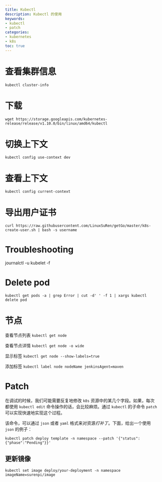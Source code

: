 ```yaml
---
title: Kubectl
description: Kubectl 的使用
keywords:
- kubectl
- patch
categories:
- kubernetes
- k8s
toc: true
---
```


# 查看集群信息

`kubectl cluster-info`

# 下载

`wget https://storage.googleapis.com/kubernetes-release/release/v1.10.0/bin/linux/amd64/kubectl`

# 切换上下文

`kubectl config use-context dev`

# 查看上下文

`kubectl config current-context`

# 导出用户证书

```
curl https://raw.githubusercontent.com/LinuxSuRen/getGo/master/k8s-create-user.sh | bash -s username
```

# Troubleshooting

journalctl -u kubelet -f

# Delete pod

`kubectl get pods -a | grep Error | cut -d' ' -f 1 | xargs kubectl delete pod`

# 节点

查看节点列表 `kubectl get node`

查看节点详情 `kubectl get node -o wide`

显示标签 `kubectl get node --show-labels=true`

添加标签 `kubectl label node nodeName jenkinsAgent=maven`

# Patch

在调试的时候，我们可能需要反复地修改 `k8s` 资源中的某几个字段。如果，每次都使用 `kubectl edit` 命令操作的话，会比较麻烦。通过 `kubectl` 的子命令 `patch` 可以实现快速地实现这个过程。

该命令，可以通过 `json` 或者 `yaml` 格式来对资源*打补丁*。下面，给出一个使用 `json` 的例子：

`kubectl patch deploy template -n namespace --patch '{"status":{"phase":"Pending"}}'`

## 更新镜像

`kubectl set image deploy/your-deployment -n namespace imageName=surenpi/image`
